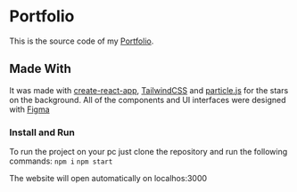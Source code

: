 # Portfolio

This is the source code of my [Portfolio](https://alan-palacios.github.io/).

## Made With

It was made with [create-react-app](https://create-react-app.dev/docs/getting-started), [TailwindCSS](https://tailwindcss.com/) and [particle.js](https://vincentgarreau.com/particles.js/) for the stars on the background. 
All of the components and UI interfaces were designed with [Figma](https://www.figma.com)

### Install and Run

To run the project on your pc just clone the repository and run the following commands:
`npm i`
`npm start`

The website will open automatically on localhos:3000
